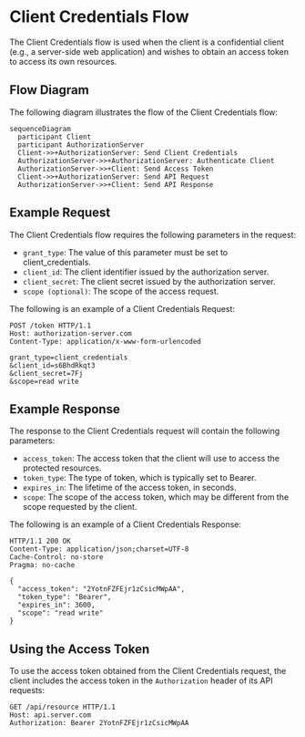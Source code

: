 # Client Credentials Flow

The Client Credentials flow is used when the client is a confidential client (e.g., a server-side web application) and wishes to obtain an access token to access its own resources.

## Flow Diagram

The following diagram illustrates the flow of the Client Credentials flow:

```mermaid
sequenceDiagram
  participant Client
  participant AuthorizationServer
  Client->>+AuthorizationServer: Send Client Credentials
  AuthorizationServer->>+AuthorizationServer: Authenticate Client
  AuthorizationServer->>+Client: Send Access Token
  Client->>+AuthorizationServer: Send API Request
  AuthorizationServer->>+Client: Send API Response
```

## Example Request

The Client Credentials flow requires the following parameters in the request:

- `grant_type`: The value of this parameter must be set to client_credentials.
- `client_id`: The client identifier issued by the authorization server.
- `client_secret`: The client secret issued by the authorization server.
- `scope (optional)`: The scope of the access request.

The following is an example of a Client Credentials Request:

```http
POST /token HTTP/1.1
Host: authorization-server.com
Content-Type: application/x-www-form-urlencoded

grant_type=client_credentials
&client_id=s6BhdRkqt3
&client_secret=7Fj
&scope=read write
```

## Example Response

The response to the Client Credentials request will contain the following parameters:

- `access_token`: The access token that the client will use to access the protected resources.
- `token_type`: The type of token, which is typically set to Bearer.
- `expires_in`: The lifetime of the access token, in seconds.
- `scope`: The scope of the access token, which may be different from the scope requested by the client.

The following is an example of a Client Credentials Response:

```http
HTTP/1.1 200 OK
Content-Type: application/json;charset=UTF-8
Cache-Control: no-store
Pragma: no-cache

{
  "access_token": "2YotnFZFEjr1zCsicMWpAA",
  "token_type": "Bearer",
  "expires_in": 3600,
  "scope": "read write"
}
```

## Using the Access Token

To use the access token obtained from the Client Credentials request, the client includes the access token in the `Authorization` header of its API requests:

```http
GET /api/resource HTTP/1.1
Host: api.server.com
Authorization: Bearer 2YotnFZFEjr1zCsicMWpAA
```
